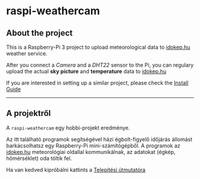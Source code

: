 # raspi-weathercam

## About the project
This is a Raspberry-Pi 3 project to upload meteorological data to [idokep.hu](https://www.idokep.hu) weather service.

After you connect a *Camera* and a *DHT22* sensor to the Pi, you can regulary upload the actual **sky picture** and **temperature** data to [idokep.hu](https://www.idokep.hu)

If you are interested in setting up a similar project, please check the [Install Guide](INSTALL_GUIDE.md)

***

## A projektről
A `raspi-weathercam` egy hobbi-projekt eredménye.

Az itt található programok segítségével házi égbolt-figyelő időjárás állomást barkácsolhatsz egy Raspberry-Pi mini-számítógépből.
A programok az [idokep.hu](https://www.idokep.hu) meteorológiai oldallal kommunikálnak, az adatokat (égkép, hőmérséklet) oda töltik fel.

Ha van kedved kipróbálni kattints a [Telepítési útmutatóra](TELEPITES.md)
